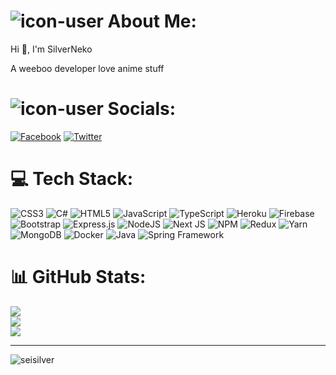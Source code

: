 # ![icon-user](https://simp4.jpg.church/man.png) About Me:
Hi 👋, I'm SilverNeko

A weeboo developer love anime stuff

# ![icon-user](https://simp4.jpg.church/network.png) Socials:
[![Facebook](https://img.shields.io/badge/Facebook-%231877F2?logo=Facebook&logoColor=white)]()
[![Twitter](https://img.shields.io/badge/Twitter-%23000000?logo=X&logoColor=white)]()

# 💻 Tech Stack:
![CSS3](https://img.shields.io/badge/css3-%231572B6.svg?style=for-the-badge&logo=css3&logoColor=white)
![C#](https://img.shields.io/badge/C%23-%23512BD4?style=for-the-badge&logo=csharp&logoColor=white)
![HTML5](https://img.shields.io/badge/html5-%23E34F26.svg?style=for-the-badge&logo=html5&logoColor=white)
![JavaScript](https://img.shields.io/badge/javascript-%23323330.svg?style=for-the-badge&logo=javascript&logoColor=%23F7DF1E)
![TypeScript](https://img.shields.io/badge/typescript-%23007ACC.svg?style=for-the-badge&logo=typescript&logoColor=white)
![Heroku](https://img.shields.io/badge/heroku-%23430098.svg?style=for-the-badge&logo=heroku&logoColor=white)
![Firebase](https://img.shields.io/badge/firebase-%23039BE5.svg?style=for-the-badge&logo=firebase)
![Bootstrap](https://img.shields.io/badge/bootstrap-%23563D7C.svg?style=for-the-badge&logo=bootstrap&logoColor=white)
![Express.js](https://img.shields.io/badge/express.js-%23404d59.svg?style=for-the-badge&logo=express&logoColor=%2361DAFB)
![NodeJS](https://img.shields.io/badge/node.js-6DA55F?style=for-the-badge&logo=node.js&logoColor=white)
![Next JS](https://img.shields.io/badge/Next-black?style=for-the-badge&logo=next.js&logoColor=white)
![NPM](https://img.shields.io/badge/NPM-%23000000.svg?style=for-the-badge&logo=npm&logoColor=white)
![Redux](https://img.shields.io/badge/redux-%23593d88.svg?style=for-the-badge&logo=redux&logoColor=white)
![Yarn](https://img.shields.io/badge/yarn-%232C8EBB.svg?style=for-the-badge&logo=yarn&logoColor=white)
![MongoDB](https://img.shields.io/badge/MongoDB-%234ea94b.svg?style=for-the-badge&logo=mongodb&logoColor=white)
![Docker](https://img.shields.io/badge/docker-%232496ED.svg?style=for-the-badge&logo=Docker&logoColor=white)
![Java](https://img.shields.io/badge/Java-ED8B00?style=for-the-badge&logo=JAVA&logoColor=white)
![Spring Framework](https://img.shields.io/badge/springboot-%236DB33F?style=for-the-badge&logo=JAVA&logoColor=white)

# 📊 GitHub Stats:
![](https://github-readme-stats.vercel.app/api?username=SeiSilver&theme=dark&hide_border=false&include_all_commits=false&count_private=false)<br/>
![](https://github-readme-streak-stats.herokuapp.com/?user=SeiSilver&theme=dark&hide_border=false)<br/>
![](https://github-readme-stats.vercel.app/api/top-langs/?username=SeiSilver&theme=dark&hide_border=false&include_all_commits=false&count_private=false&layout=compact)

---
<p align="left"> <img src="https://komarev.com/ghpvc/?username=SeiSilver&label=Profile%20views&color=0e75b6&style=flat" alt="seisilver" /> </p>
